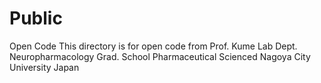# Public
Open Code 
This directory is for open code from 
Prof. Kume Lab
Dept. Neuropharmacology
Grad. School Pharmaceutical Scienced
Nagoya City University
Japan
